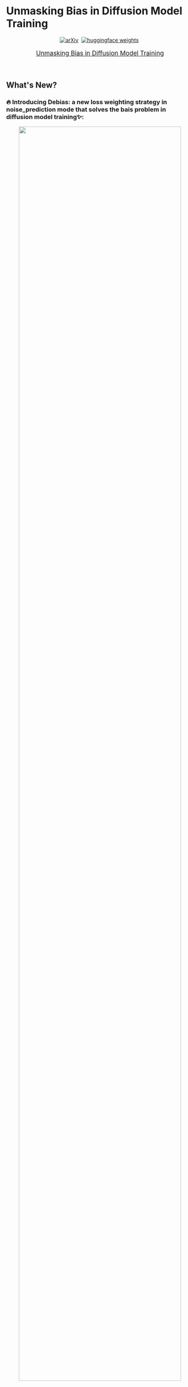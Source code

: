 # Unmasking Bias in Diffusion Model Training

<div align="center">


[![arXiv](https://img.shields.io/badge/arXiv%20paper-2404.02905-b31b1b.svg)](https://arxiv.org/abs/2310.08442)&nbsp;
[![huggingface weights](https://img.shields.io/badge/%F0%9F%A4%97%20Weights-FoundationVision/var-yellow)](https://huggingface.co/FoundationVision/var)&nbsp;



</div>
<p align="center" style="font-size: larger;">
  <a href="https://arxiv.org/abs/2310.08442">Unmasking Bias in Diffusion Model Training</a>
</p>



<br>

## What's New?

### 🔥 Introducing Debias: a new loss weighting strategy in noise_prediction mode that solves the bais problem in diffusion model training✨:
<p align="center">
<img src="https://github.com/FoundationVision/VAR/assets/39692511/3e12655c-37dc-4528-b923-ec6c4cfef178" width=93%>
<p>

### 🔥 Debias achieves both higher training efficiency and better performance with same inference steps 🚀:
<p align="center">
<img src="https://github.com/FoundationVision/VAR/assets/39692511/cc30b043-fa4e-4d01-a9b1-e50650d5675d" width=55%>
<p>





## Model zoo
We provide the pretrained checkpoints which can be downloaded from the following link [checkpoints](https://huggingface.co/FoundationVision/var/resolve/main/var_d16.pth):




## Training Scripts

You can train the base model with various targets and loss weighting:
```shell

CUDA_VISIBLE_DEVICES='2' torchrun --nproc_per_node 1 --master_port 15625  scripts/image_train.py  \
                            --data_dir data/celeba_hq_256 \
                            --attention_resolutions 16 --class_cond False \
                            --diffusion_steps 1000 --dropout 0.0 --image_size 256 --learn_sigma True --noise_schedule linear \
                            --num_channels 128 --num_head_channels 64 \
                            --num_res_blocks 1 --resblock_updown True --use_fp16 False --use_scale_shift_norm True --lr 2e-5 --batch_size 8 \
                            --rescale_learned_sigmas True --p2_gamma 1 --p2_k 1 --log_dir logs/CeleAHQ/Debias \
                            --predict_xstart False --predict_v False \
```
A folder named `log_dir` will be created to save the checkpoints and logs.
The default setting is noise_prediction. You can specify the training targets to x0_prediction via setting `predict_xstart=True`， and v_prediction via `predict_v=True`.
The different noise weighting settings in noise_prediction mode are available in L863-882 in guided_diffusion/gaussion_diffusion.py


## Sampling Scripts
```shell

CUDA_VISIBLE_DEVICES='2' torchrun --nproc_per_node 1 --master_port 15625  image_sample.py \
                            --attention_resolutions 16 --class_cond False --diffusion_steps 1000 --dropout 0.0 --image_size 256 \
                            --learn_sigma True --noise_schedule linear --num_channels 128 --num_res_blocks 1 --num_head_channels 64 \
                            --resblock_updown True --use_fp16 False --use_scale_shift_norm True --timestep_respacing 100 \
                            --predict_xstart True --predict_v False \
                            --model_path logs/CeleAHQ/debias_ema_0.9999_500000.pt \
                            --sample_dir samples/CelebAHQ_100/Debias \
                            --sampler ddpm
```
You can download our pretrained checkpoint to get for `model_path`. `timestep_respacing` specifies the sapling steps. You can also set the sampler as DDPM, DDIM, DPM-Solver, and UniPC. 


## Evaluation
The evaluation follows [guided_diffusion](https://github.com/openai/guided-diffusion)


## License
This project is licensed under the MIT License - see the [LICENSE](LICENSE) file for details.


## Citation
If our work assists your research, feel free to give us a star ⭐ or cite us using:
```

@inproceedings{Debias,
      title={Unmasking Bias in Diffusion Model Training}, 
      author={Hu Yu and Li Shen and Jie Huang and Hongsheng Li and Feng Zhao},
      booktitle={The 18th European Conference on Computer Vision ECCV 2024},
      year={2024},
      organization={Springer}
}
```
